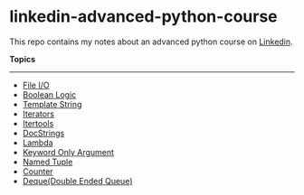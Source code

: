 # linkedin-advanced-python-course
This repo contains my notes about an advanced python course on [Linkedin](https://www.linkedin.com/learning/advanced-python/next-steps?autoplay=true).

**Topics**
_____________
* [File I/O](file-io.py)
* [Boolean Logic](boolean-logic.py)
* [Template String](template-string.py)
* [Iterators](iterators.py)
* [Itertools](itertools.py)
* [DocStrings](docstrings.py)
* [Lambda](lambda.py)
* [Keyword Only Argument](keyword-only-argument.py)
* [Named Tuple](named-tuple.py)
* [Counter](counter.py)
* [Deque(Double Ended Queue)](deque.py)
